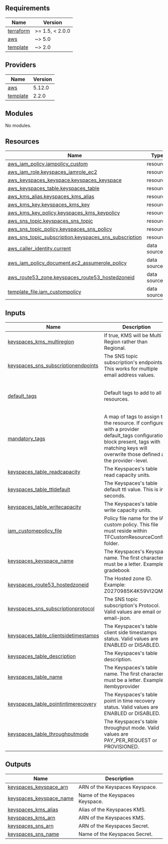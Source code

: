 ## Requirements

| Name | Version |
|------|---------|
| <a name="requirement_terraform"></a> [terraform](#requirement\_terraform) | >= 1.5, < 2.0.0 |
| <a name="requirement_aws"></a> [aws](#requirement\_aws) | ~> 5.0 |
| <a name="requirement_template"></a> [template](#requirement\_template) | ~> 2.0 |

## Providers

| Name | Version |
|------|---------|
| <a name="provider_aws"></a> [aws](#provider\_aws) | 5.12.0 |
| <a name="provider_template"></a> [template](#provider\_template) | 2.2.0 |

## Modules

No modules.

## Resources

| Name | Type |
|------|------|
| [aws_iam_policy.iampolicy_custom](https://registry.terraform.io/providers/hashicorp/aws/latest/docs/resources/iam_policy) | resource |
| [aws_iam_role.keyspaces_iamrole_ec2](https://registry.terraform.io/providers/hashicorp/aws/latest/docs/resources/iam_role) | resource |
| [aws_keyspaces_keyspace.keyspaces_keyspace](https://registry.terraform.io/providers/hashicorp/aws/latest/docs/resources/keyspaces_keyspace) | resource |
| [aws_keyspaces_table.keyspaces_table](https://registry.terraform.io/providers/hashicorp/aws/latest/docs/resources/keyspaces_table) | resource |
| [aws_kms_alias.keyspaces_kms_alias](https://registry.terraform.io/providers/hashicorp/aws/latest/docs/resources/kms_alias) | resource |
| [aws_kms_key.keyspaces_kms_key](https://registry.terraform.io/providers/hashicorp/aws/latest/docs/resources/kms_key) | resource |
| [aws_kms_key_policy.keyspaces_kms_keypolicy](https://registry.terraform.io/providers/hashicorp/aws/latest/docs/resources/kms_key_policy) | resource |
| [aws_sns_topic.keyspaces_sns_topic](https://registry.terraform.io/providers/hashicorp/aws/latest/docs/resources/sns_topic) | resource |
| [aws_sns_topic_policy.keyspaces_sns_policy](https://registry.terraform.io/providers/hashicorp/aws/latest/docs/resources/sns_topic_policy) | resource |
| [aws_sns_topic_subscription.keyspaces_sns_subscription](https://registry.terraform.io/providers/hashicorp/aws/latest/docs/resources/sns_topic_subscription) | resource |
| [aws_caller_identity.current](https://registry.terraform.io/providers/hashicorp/aws/latest/docs/data-sources/caller_identity) | data source |
| [aws_iam_policy_document.ec2_assumerole_policy](https://registry.terraform.io/providers/hashicorp/aws/latest/docs/data-sources/iam_policy_document) | data source |
| [aws_route53_zone.keyspaces_route53_hostedzoneid](https://registry.terraform.io/providers/hashicorp/aws/latest/docs/data-sources/route53_zone) | data source |
| [template_file.iam_custompolicy](https://registry.terraform.io/providers/hashicorp/template/latest/docs/data-sources/file) | data source |

## Inputs

| Name | Description | Type | Default | Required |
|------|-------------|------|---------|:--------:|
| <a name="input_keyspaces_kms_multiregion"></a> [keyspaces\_kms\_multiregion](#input\_keyspaces\_kms\_multiregion) | If true, KMS will be Multi Region rather than Regional. | `bool` | `false` | no |
| <a name="input_keyspaces_sns_subscriptionendpoints"></a> [keyspaces\_sns\_subscriptionendpoints](#input\_keyspaces\_sns\_subscriptionendpoints) | The SNS topic subscription's endpoints. This works for multiple email address values. | `list(any)` | `[]` | no |
| <a name="input_default_tags"></a> [default\_tags](#input\_default\_tags) | Default tags to add to all resources. | `map(string)` | <pre>{<br>  "module_owner": "srepod8",<br>  "terraform": "yes"<br>}</pre> | no |
| <a name="input_mandatory_tags"></a> [mandatory\_tags](#input\_mandatory\_tags) | A map of tags to assign to the resource. If configured with a provider default\_tags configuration block present, tags with matching keys will overwrite those defined at the provider-level. | `map(string)` | n/a | yes |
| <a name="input_keyspaces_table_readcapacity"></a> [keyspaces\_table\_readcapacity](#input\_keyspaces\_table\_readcapacity) | The Keyspaces's table read capacity units. | `number` | `0` | no |
| <a name="input_keyspaces_table_ttldefault"></a> [keyspaces\_table\_ttldefault](#input\_keyspaces\_table\_ttldefault) | The Keyspaces's table default ttl value. This is in seconds. | `number` | `0` | no |
| <a name="input_keyspaces_table_writecapacity"></a> [keyspaces\_table\_writecapacity](#input\_keyspaces\_table\_writecapacity) | The Keyspaces's table write capacity units. | `number` | `0` | no |
| <a name="input_iam_customepolicy_file"></a> [iam\_customepolicy\_file](#input\_iam\_customepolicy\_file) | Policy file name for the IAM custom policy. This file must reside within TFCustomResourceConfigs folder. | `string` | `"iam_custompolicy.json"` | no |
| <a name="input_keyspaces_keyspace_name"></a> [keyspaces\_keyspace\_name](#input\_keyspaces\_keyspace\_name) | The Keyspaces's Keyspace name. The first character must be a letter. Example: gradebook | `string` | n/a | yes |
| <a name="input_keyspaces_route53_hostedzoneid"></a> [keyspaces\_route53\_hostedzoneid](#input\_keyspaces\_route53\_hostedzoneid) | The Hosted zone ID. Example: Z0270985K4K59VI2QMIK | `string` | n/a | yes |
| <a name="input_keyspaces_sns_subscriptionprotocol"></a> [keyspaces\_sns\_subscriptionprotocol](#input\_keyspaces\_sns\_subscriptionprotocol) | The SNS topic subscription's Protocol. Valid values are email or email-json. | `string` | `"email"` | no |
| <a name="input_keyspaces_table_clientsidetimestamps"></a> [keyspaces\_table\_clientsidetimestamps](#input\_keyspaces\_table\_clientsidetimestamps) | The Keyspaces's table client side timestamps status. Valid values are ENABLED or DISABLED. | `string` | `"DISABLED"` | no |
| <a name="input_keyspaces_table_description"></a> [keyspaces\_table\_description](#input\_keyspaces\_table\_description) | The Keyspaces's table description. | `string` | `null` | no |
| <a name="input_keyspaces_table_name"></a> [keyspaces\_table\_name](#input\_keyspaces\_table\_name) | The Keyspaces's table name. The first character must be a letter. Example: itembyprovider | `string` | n/a | yes |
| <a name="input_keyspaces_table_pointintimerecovery"></a> [keyspaces\_table\_pointintimerecovery](#input\_keyspaces\_table\_pointintimerecovery) | The Keyspaces's table point in time recovery status. Valid values are ENABLED or DISABLED. | `string` | `"DISABLED"` | no |
| <a name="input_keyspaces_table_throughputmode"></a> [keyspaces\_table\_throughputmode](#input\_keyspaces\_table\_throughputmode) | The Keyspaces's table throughput mode. Valid values are PAY\_PER\_REQUEST or PROVISIONED. | `string` | `"PAY_PER_REQUEST"` | no |

## Outputs

| Name | Description |
|------|-------------|
| <a name="output_keyspaces_keyspace_arn"></a> [keyspaces\_keyspace\_arn](#output\_keyspaces\_keyspace\_arn) | ARN of the Keyspaces Keyspace. |
| <a name="output_keyspaces_keyspace_name"></a> [keyspaces\_keyspace\_name](#output\_keyspaces\_keyspace\_name) | Name of the Keyspaces Keyspace. |
| <a name="output_keyspaces_kms_alias"></a> [keyspaces\_kms\_alias](#output\_keyspaces\_kms\_alias) | Alias of the Keyspaces KMS. |
| <a name="output_keyspaces_kms_arn"></a> [keyspaces\_kms\_arn](#output\_keyspaces\_kms\_arn) | ARN of the Keyspaces KMS. |
| <a name="output_keyspaces_sns_arn"></a> [keyspaces\_sns\_arn](#output\_keyspaces\_sns\_arn) | ARN of the Keyspaces Secret. |
| <a name="output_keyspaces_sns_name"></a> [keyspaces\_sns\_name](#output\_keyspaces\_sns\_name) | Name of the Keyspaces Secret. |
